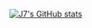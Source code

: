 [![J7's GitHub stats](https://github-readme-stats.vercel.app/api?username=anuraghazra)](https://github.com/anuraghazra/github-readme-stats)
